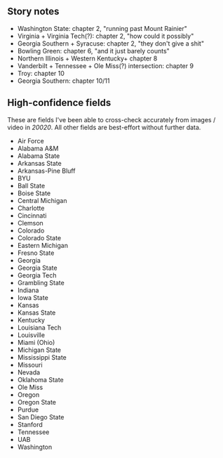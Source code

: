 ## Story notes
* Washington State: chapter 2, "running past Mount Rainier"
* Virginia + Virginia Tech(?): chapter 2, "how could it possibly"
* Georgia Southern + Syracuse: chapter 2, "they don't give a shit"
* Bowling Green: chapter 6, "and it just barely counts"
* Northern Illinois + Western Kentucky+ chapter 8
* Vanderbilt + Tennessee + Ole Miss(?) intersection: chapter 9
* Troy: chapter 10
* Georgia Southern: chapter 10/11

## High-confidence fields
These are fields I've been able to cross-check accurately from images / video in _20020_. All other fields are best-effort without further data.

* Air Force
* Alabama A&M
* Alabama State
* Arkansas State
* Arkansas-Pine Bluff
* BYU
* Ball State
* Boise State
* Central Michigan
* Charlotte
* Cincinnati
* Clemson
* Colorado
* Colorado State
* Eastern Michigan
* Fresno State
* Georgia
* Georgia State
* Georgia Tech
* Grambling State
* Indiana
* Iowa State
* Kansas
* Kansas State
* Kentucky
* Louisiana Tech
* Louisville
* Miami (Ohio)
* Michigan State
* Mississippi State
* Missouri
* Nevada
* Oklahoma State
* Ole Miss
* Oregon
* Oregon State
* Purdue
* San Diego State
* Stanford
* Tennessee
* UAB
* Washington
